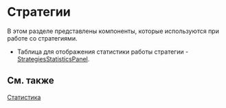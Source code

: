 # Стратегии

В этом разделе представлены компоненты, которые используются при работе со стратегиями.

- Таблица для отображения статистики работы стратегии \- [StrategiesStatisticsPanel](../api/StockSharp.Xaml.StrategiesStatisticsPanel.html).

## См. также

[Статистика](GuiStrategiesStatisticsPanel.md)
